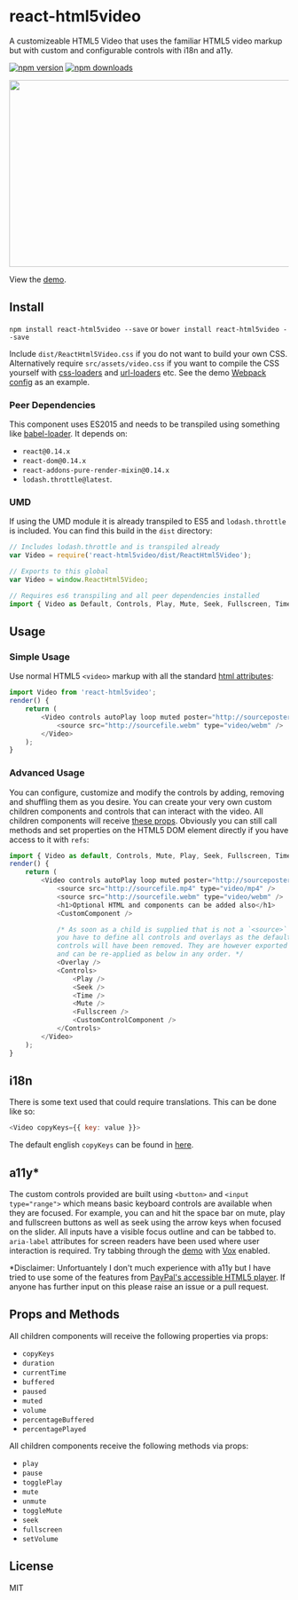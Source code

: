 # react-html5video

A customizeable HTML5 Video that uses the familiar HTML5 video markup but with custom and configurable controls with i18n and a11y.

[![npm version](https://img.shields.io/npm/v/react-html5video.svg?style=flat-square)](https://www.npmjs.com/package/react-html5video)
[![npm downloads](https://img.shields.io/npm/dm/react-html5video.svg?style=flat-square)](https://www.npmjs.com/package/react-html5video)

<img src="http://mderrick.github.io/react-html5video/example.png?v=1" align="center" height="337" width="600" />

View the [demo](http://mderrick.github.io/react-html5video/).

## Install

`npm install react-html5video --save` or `bower install react-html5video --save`

Include `dist/ReactHtml5Video.css` if you do not want to build your own CSS. Alternatively require `src/assets/video.css` if you want to compile the CSS yourself with [css-loaders](https://github.com/webpack/css-loader) and [url-loaders](https://github.com/webpack/url-loader) etc. See the demo [Webpack config](https://github.com/mderrick/react-html5video/blob/master/demo/webpack.config.js) as an example.

### Peer Dependencies

This component uses ES2015 and needs to be transpiled using something like [babel-loader](https://github.com/babel/babel-loader). It depends on:
- `react@0.14.x`
- `react-dom@0.14.x`
- `react-addons-pure-render-mixin@0.14.x`
- `lodash.throttle@latest`.

### UMD

If using the UMD module it is already transpiled to ES5 and `lodash.throttle` is included. You can find this build in the `dist` directory:

```js
// Includes lodash.throttle and is transpiled already
var Video = require('react-html5video/dist/ReactHtml5Video');  
```

```js
// Exports to this global
var Video = window.ReactHtml5Video;
```

```js
// Requires es6 transpiling and all peer dependencies installed
import { Video as Default, Controls, Play, Mute, Seek, Fullscreen, Time, Overlay } from 'react-html5video';
```


## Usage

### Simple Usage

Use normal HTML5 `<video>` markup with all the standard [html attributes](https://developer.mozilla.org/en/docs/Web/HTML/Element/video):

```js
import Video from 'react-html5video';
render() {
    return (
        <Video controls autoPlay loop muted poster="http://sourceposter.jpg">
            <source src="http://sourcefile.webm" type="video/webm" />
        </Video>
    );
}
```

### Advanced Usage

 You can configure, customize and modify the controls by adding, removing and shuffling them as you desire. You can create your very own custom children components and controls that can interact with the video. All children components will receive [these props](#props-and-methods). Obviously you can still call methods and set properties on the HTML5 DOM element directly if you have access to it with `refs`:

```js
import { Video as default, Controls, Mute, Play, Seek, Fullscreen, Time, Overlay } from 'react-html5video';
render() {
    return (
        <Video controls autoPlay loop muted poster="http://sourceposter.jpg">
            <source src="http://sourcefile.mp4" type="video/mp4" />
            <source src="http://sourcefile.webm" type="video/webm" />
            <h1>Optional HTML and components can be added also</h1>
            <CustomComponent />

            /* As soon as a child is supplied that is not a `<source>`
            you have to define all controls and overlays as the default
            controls will have been removed. They are however exported
            and can be re-applied as below in any order. */
            <Overlay />
            <Controls>
                <Play />
                <Seek />
                <Time />
                <Mute />
                <Fullscreen />
                <CustomControlComponent />
            </Controls>
        </Video>
    );
}
```

## i18n

There is some text used that could require translations. This can be done like so:

```js
<Video copyKeys={{ key: value }}>
```

The default english `copyKeys` can be found in [here](https://github.com/mderrick/react-html5video/tree/master/src/assets/copy.js).

## a11y*

The custom controls provided are built using `<button>` and `<input type="range">` which means basic keyboard controls are available when they are focused. For example, you can and hit the space bar on mute, play and fullscreen buttons as well as seek using the arrow keys when focused on the slider. All inputs have a visible focus outline and can be tabbed to. `aria-label` attributes for screen readers have been used where user interaction is required. Try tabbing through the [demo](http://mderrick.github.io/react-html5video/) with [Vox](http://www.chromevox.com/) enabled.

*Disclaimer: Unfortuantely I don't much experience with a11y but I have tried to use some of the features from [PayPal's accessible HTML5 player](https://github.com/paypal/accessible-html5-video-player). If anyone has further input on this please raise an issue or a pull request.


## Props and Methods

All children components will receive the following properties via props:
- `copyKeys`
- `duration`
- `currentTime`
- `buffered`
- `paused`
- `muted`
- `volume`
- `percentageBuffered`
- `percentagePlayed`

All children components receive the following methods via props:
- `play`
- `pause`
- `togglePlay`
- `mute`
- `unmute`
- `toggleMute`
- `seek`
- `fullscreen`
- `setVolume`


## License
MIT
